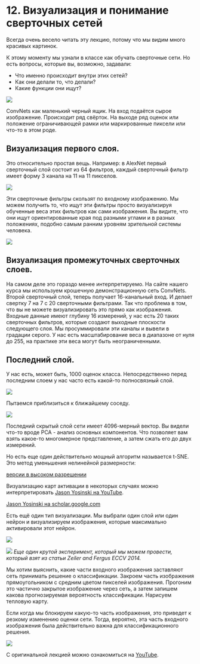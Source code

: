 # 12\. Визуализация и понимание сверточных сетей

Всегда очень весело читать эту лекцию, потому что мы видим много красивых картинок. 

К этому моменту мы узнали в классе как обучать сверточные сети. Но есть вопросы, которые вы, возможно, задавали:
- Что именно происходит внутри этих сетей? 
- Как они делали то, что делали? 
- Какие функции они ищут?

![](https://raw.githubusercontent.com/AlexandrParkhomenko/ai/main/cs231n%20-%20Convolutional%20Neural%20Networks/ru/images/cs231n_2017_lecture12_page-0004.jpg)

ConvNets как маленький черный ящик. На вход подаётся сырое изображение. Происходит ряд свёрток. На выходе ряд оценок или положение ограничивающей рамки или маркированные пиксели или что-то в этом роде.

## Визуализация первого слоя.

Это относительно простая вещь. Например: в AlexNet первый сверточный слой состоит из 64 фильтров, каждый сверточный фильтр имеет форму 3 канала на 11 на 11 пикселов.

![](https://raw.githubusercontent.com/AlexandrParkhomenko/ai/main/cs231n%20-%20Convolutional%20Neural%20Networks/ru/images/cs231n_2017_lecture12_page-0005.jpg)

Эти сверточные фильтры скользят по входному изображению. Мы можем получить то, что ищут эти фильтры просто визуализируя обученные веса этих фильтров как сами изображения. Вы видите, что они ищут ориентированные края под разными углами и в разных положениях, подобно самым ранним уровням зрительной системы человека.

![](https://raw.githubusercontent.com/AlexandrParkhomenko/ai/main/cs231n%20-%20Convolutional%20Neural%20Networks/ru/images/cs231n_2017_lecture12_page-0006.jpg)

## Визуализация промежуточных сверточных слоев.

На самом деле это гораздо менее интерпретируемо. На сайте нашего курса мы используем крошечную демонстрационную сеть ConvNets. Второй сверточный слой, теперь получает 16-канальный вход. И делает свертку 7 на 7 с 20 сверточными фильтрами. Так что проблема в том, что вы не можете визуализировать это прямо как изображения. Входные данные имеют глубину 16 измерений, у нас есть 20 таких сверточных фильтров, которые создают выходные плоскости следующего слоя. Мы просуммировали эти каналы и вывели в градации серого. У нас есть масштабирование веса в диапазоне от нуля до 255, на практике эти веса могут быть неограниченными.


## Последний слой.

У нас есть, может быть, 1000 оценок класса. Непосредственно перед последним слоем у нас часто есть какой-то полносвязный слой.

![](https://raw.githubusercontent.com/AlexandrParkhomenko/ai/main/cs231n%20-%20Convolutional%20Neural%20Networks/ru/images/cs231n_2017_lecture12_page-0008.jpg)

Пытаемся приблизиться к ближайшему соседу.

![](https://raw.githubusercontent.com/AlexandrParkhomenko/ai/main/cs231n%20-%20Convolutional%20Neural%20Networks/ru/images/cs231n_2017_lecture12_page-0009.jpg)

Последний скрытый слой сети имеет 4096-мерный вектор. Вы видели что-то вроде PCA - анализ основных компонентов. Что позволяет вам взять какое-то многомерное представление, а затем сжать его до двух измерений. 

Но есть еще один действительно мощный алгоритм называется t-SNE. Это метод уменьшения нелинейной размерности:

[версии в высоком разрешении](https://cs.stanford.edu/people/karpathy/cnnembed/)

Визуализацию карт активации в некоторых случаях можно интерпретировать [Jason Yosinski на YouTube](https://youtu.be/AgkfIQ4IGaM).

[Jason Yosinski на scholar.google.com](https://scholar.google.com/citations?user=gxL1qj8AAAAJ&hl=en)

Есть ещё один тип визуализации. Мы выбрали один слой или один нейрон и визуализируем изображения, которые максимально активировали этот нейрон.

![](https://raw.githubusercontent.com/AlexandrParkhomenko/ai/main/cs231n%20-%20Convolutional%20Neural%20Networks/ru/images/cs231n_2017_lecture12_page-0012.jpg)

![](https://raw.githubusercontent.com/AlexandrParkhomenko/ai/main/cs231n%20-%20Convolutional%20Neural%20Networks/ru/images/cs231n_2017_lecture12_page-0013.jpg)
_Еще один крутой эксперимент, который мы можем провести, который взят из статьи Zeiler and Fergus ECCV 2014._

Мы хотим выяснить, какие части входного изображения заставляют сеть принимать решение о классификации. Закроем часть изображения прямоугольником с средним цветом пикселей изображения. Прогоним это частично закрытое изображение через сеть, а затем запишем какова прогнозируемая вероятность классификации. Нарисуем тепловую карту.

Если когда мы блокируем какую-то часть изображения, это приведет к резкому изменению оценки сети. Тогда, вероятно, эта часть входного изображения была действительно важна для классификационного решения.





![](https://raw.githubusercontent.com/AlexandrParkhomenko/ai/main/cs231n%20-%20Convolutional%20Neural%20Networks/ru/images/cs231n_2017_lecture12_page-0032.jpg)

С оригинальной лекцией можно ознакомиться на [YouTube](https://youtu.be/6wcs6szJWMY).
